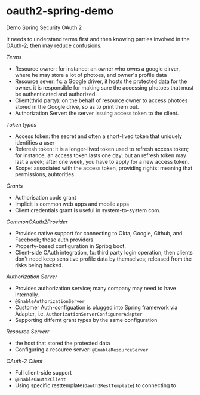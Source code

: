 # oauth2-spring-demo

Demo Spring Security OAuth 2 

It needs to understand terms first and then knowing parties involved in the OAuth-2; then may reduce confusions. 

*Terms*
* Resource owner: for instance: an owner who owns a google dirver, where he may store a lot of photoes, and owner's profile data
* Resource sever: fx: a Google driver, it hosts the protected data for the owner. it is responsible for making sure the accessing photoes that must be authenticated and authorized.  
* Client(thrid party): on the behalf of resource owner to access photoes stored in the Google drive, so as to print them out. 
* Authorization Server: the server issuing access token to the client. 

*Token types*

* Access token: the secret and often a short-lived token that uniquely identifies a user
* Referesh token: it is a longer-lived token used to refresh access token; for instance, an access token lasts one day; but an refresh token may last a week; after one week, you have to apply for a new access token.
* Scope: associated with the access token, providing rights: meaning that permissions, auhtorities. 

*Grants*

* Authorisation code grant
* Implicit is common web apps and mobile apps
* Client credentials grant is useful in system-to-system com. 

*CommonOAuth2Provider*
* Provides native support for connecting to Okta, Google, Github, and Facebook; those auth providers. 
* Property-based configuration in Spribg boot. 
* Client-side OAuth integration, fx: third party login operation, then clients don't need keep sensitive profile data by themselves; released from the risks being hacked. 

*Authorization Server* 
* Provides authorization service; many company may need to have internally. 
* `@EnableAuthorizationServer`
* Customer Auth-configuation is plugged into Spring framework via Adapter, i.e. `AuthorizationServerConfigurerAdapter`
* Supporting differnt grant types by the same configuration

*Resource Serverr*
* the host that stored the protected data
* Configuring a resource server: `@EnableResourceServer`

*OAuth-2 Client*
* Full client-side support
* `@EnableOauth2Client`
* Using specific resttemplate(`Oauth2RestTemplate`) to connecting to 



